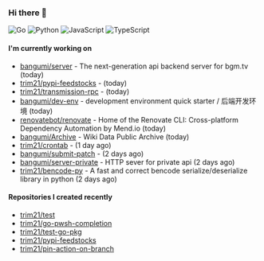 ### Hi there 👋

![Go](https://img.shields.io/badge/go-%2300ADD8.svg?style=for-the-badge&logo=go&logoColor=white)
![Python](https://img.shields.io/badge/python-3670A0?style=for-the-badge&logo=python&logoColor=ffdd54)
![JavaScript](https://img.shields.io/badge/javascript-%23323330.svg?style=for-the-badge&logo=javascript&logoColor=%23F7DF1E)
![TypeScript](https://img.shields.io/badge/typescript-%23007ACC.svg?style=for-the-badge&logo=typescript&logoColor=white)

#### I'm currently working on

- [bangumi/server](https://github.com/bangumi/server) - The next-generation api backend server for bgm.tv (today)
- [trim21/pypi-feedstocks](https://github.com/trim21/pypi-feedstocks) -  (today)
- [trim21/transmission-rpc](https://github.com/trim21/transmission-rpc) -  (today)
- [bangumi/dev-env](https://github.com/bangumi/dev-env) - development environment quick starter / 后端开发环境 (today)
- [renovatebot/renovate](https://github.com/renovatebot/renovate) - Home of the Renovate CLI: Cross-platform Dependency Automation by Mend.io (today)
- [bangumi/Archive](https://github.com/bangumi/Archive) - Wiki Data Public Archive (today)
- [trim21/crontab](https://github.com/trim21/crontab) -  (1 day ago)
- [bangumi/submit-patch](https://github.com/bangumi/submit-patch) -  (2 days ago)
- [bangumi/server-private](https://github.com/bangumi/server-private) - HTTP sever for private api (2 days ago)
- [trim21/bencode-py](https://github.com/trim21/bencode-py) - A fast and correct bencode serialize/deserialize library in python (2 days ago)

#### Repositories I created recently

- [trim21/test](https://github.com/trim21/test)
- [trim21/go-pwsh-completion](https://github.com/trim21/go-pwsh-completion)
- [trim21/test-go-pkg](https://github.com/trim21/test-go-pkg)
- [trim21/pypi-feedstocks](https://github.com/trim21/pypi-feedstocks)
- [trim21/pin-action-on-branch](https://github.com/trim21/pin-action-on-branch)
